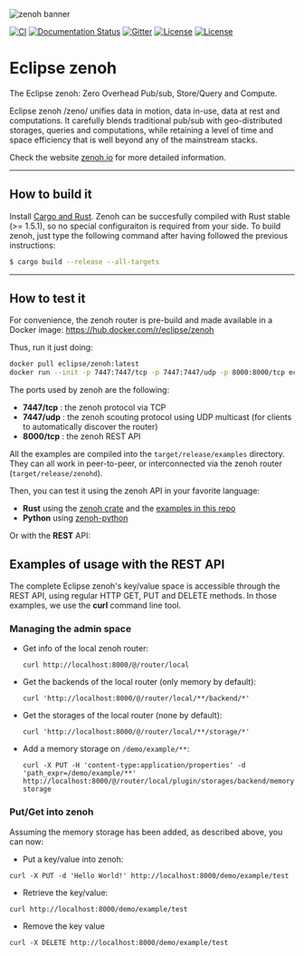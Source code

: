 ![zenoh banner](http://zenoh.io/img/zenoh-dragon-small.png)

[![CI](https://github.com/eclipse-zenoh/zenoh/workflows/CI/badge.svg)](https://github.com/eclipse-zenoh/zenoh/actions?query=workflow%3A%22CI%22)
[![Documentation Status](https://readthedocs.org/projects/zenoh-rust/badge/?version=latest)](https://zenoh-rust.readthedocs.io/en/latest/?badge=latest)
[![Gitter](https://badges.gitter.im/atolab/zenoh.svg)](https://gitter.im/atolab/zenoh?utm_source=badge&utm_medium=badge&utm_campaign=pr-badge)
[![License](https://img.shields.io/badge/License-EPL%202.0-blue)](https://choosealicense.com/licenses/epl-2.0/)
[![License](https://img.shields.io/badge/License-Apache%202.0-blue.svg)](https://opensource.org/licenses/Apache-2.0)

# Eclipse zenoh
The Eclipse zenoh: Zero Overhead Pub/sub, Store/Query and Compute.

Eclipse zenoh /zeno/ unifies data in motion, data in-use, data at rest and computations. It carefully blends traditional pub/sub with geo-distributed storages, queries and computations, while retaining a level of time and space efficiency that is well beyond any of the mainstream stacks.

Check the website [zenoh.io](http://zenoh.io) for more detailed information.

-------------------------------
## How to build it

Install [Cargo and Rust](https://doc.rust-lang.org/cargo/getting-started/installation.html). 
Zenoh can be succesfully compiled with Rust stable (>= 1.5.1), so no special configuraiton is required from your side. 
To build zenoh, just type the following command after having followed the previous instructions:

```bash
$ cargo build --release --all-targets
```

-------------------------------
## How to test it

For convenience, the zenoh router is pre-build and made available in a Docker image: https://hub.docker.com/r/eclipse/zenoh

Thus, run it just doing:
```bash
docker pull eclipse/zenoh:latest
docker run --init -p 7447:7447/tcp -p 7447:7447/udp -p 8000:8000/tcp eclipse/zenoh:latest
```

The ports used by zenoh are the following:

  - **7447/tcp** : the zenoh protocol via TCP
  - **7447/udp** : the zenoh scouting protocol using UDP multicast (for clients to automatically discover the router)
  - **8000/tcp** : the zenoh REST API


All the examples are compiled into the `target/release/examples` directory. They can all work in peer-to-peer, or interconnected via the zenoh router (`target/release/zenohd`).

Then, you can test it using the zenoh API in your favorite language:

 - **Rust** using the [zenoh crate](https://crates.io/crates/zenoh) and the [examples in this repo](https://github.com/eclipse-zenoh/zenoh/tree/master/zenoh/examples)
 - **Python** using [zenoh-python](https://github.com/eclipse-zenoh/zenoh-python)

Or with the **REST** API:

## Examples of usage with the REST API

The complete Eclipse zenoh's key/value space is accessible through the REST API, using regular HTTP GET, PUT and DELETE methods. In those examples, we use the **curl** command line tool.

### Managing the admin space

 * Get info of the local zenoh router:
   ```
   curl http://localhost:8000/@/router/local
   ```
 * Get the backends of the local router (only memory by default):
   ```
   curl 'http://localhost:8000/@/router/local/**/backend/*'
   ```
 * Get the storages of the local router (none by default):
   ```
   curl 'http://localhost:8000/@/router/local/**/storage/*'
   ```
 * Add a memory storage on `/demo/example/**`:
   ```
   curl -X PUT -H 'content-type:application/properties' -d 'path_expr=/demo/example/**' http://localhost:8000/@/router/local/plugin/storages/backend/memory/storage/my-storage

   ```

### Put/Get into zenoh
Assuming the memory storage has been added, as described above, you can now:

 * Put a key/value into zenoh:
  ```
  curl -X PUT -d 'Hello World!' http://localhost:8000/demo/example/test
  ```
 * Retrieve the key/value:
  ```
  curl http://localhost:8000/demo/example/test
  ```
 * Remove the key value
  ```
  curl -X DELETE http://localhost:8000/demo/example/test
  ```

